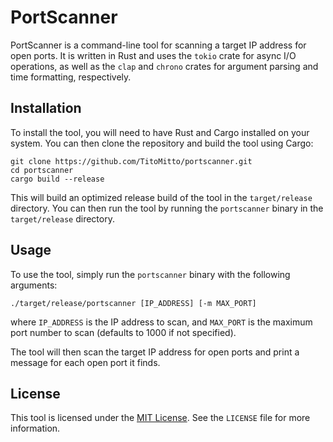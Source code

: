 # PortScanner

PortScanner is a command-line tool for scanning a target IP address for open ports. It is written in Rust and uses the `tokio` crate for async I/O operations, as well as the `clap` and `chrono` crates for argument parsing and time formatting, respectively.

## Installation

To install the tool, you will need to have Rust and Cargo installed on your system. You can then clone the repository and build the tool using Cargo:

```
git clone https://github.com/TitoMitto/portscanner.git
cd portscanner
cargo build --release
```

This will build an optimized release build of the tool in the `target/release` directory. You can then run the tool by running the `portscanner` binary in the `target/release` directory.

## Usage

To use the tool, simply run the `portscanner` binary with the following arguments:

```
./target/release/portscanner [IP_ADDRESS] [-m MAX_PORT]
```

where `IP_ADDRESS` is the IP address to scan, and `MAX_PORT` is the maximum port number to scan (defaults to 1000 if not specified).

The tool will then scan the target IP address for open ports and print a message for each open port it finds.

## License

This tool is licensed under the [MIT License](https://opensource.org/licenses/MIT). See the `LICENSE` file for more information.